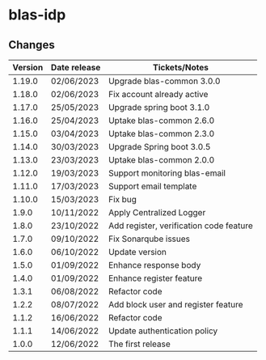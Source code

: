 # blas-idp

## Changes

| Version | Date release | Tickets/Notes                           |
|---------|--------------|-----------------------------------------|
| 1.19.0  | 02/06/2023   | Upgrade blas-common 3.0.0               |
| 1.18.0  | 02/06/2023   | Fix account already active              |
| 1.17.0  | 25/05/2023   | Upgrade spring boot 3.1.0               |
| 1.16.0  | 25/04/2023   | Uptake blas-common 2.6.0                |
| 1.15.0  | 03/04/2023   | Uptake blas-common 2.3.0                |
| 1.14.0  | 30/03/2023   | Upgrade Spring boot 3.0.5               |
| 1.13.0  | 23/03/2023   | Uptake blas-common 2.0.0                |
| 1.12.0  | 19/03/2023   | Support monitoring blas-email           |
| 1.11.0  | 17/03/2023   | Support email template                  |
| 1.10.0  | 15/03/2023   | Fix bug                                 |
| 1.9.0   | 10/11/2022   | Apply Centralized Logger                |
| 1.8.0   | 23/10/2022   | Add register, verification code feature |
| 1.7.0   | 09/10/2022   | Fix Sonarqube issues                    |
| 1.6.0   | 06/10/2022   | Update version                          |
| 1.5.0   | 01/09/2022   | Enhance response body                   |
| 1.4.0   | 01/09/2022   | Enhance register feature                |
| 1.3.1   | 06/08/2022   | Refactor code                           |
| 1.2.2   | 08/07/2022   | Add block user and register feature     |
| 1.1.2   | 16/06/2022   | Refactor code                           |
| 1.1.1   | 14/06/2022   | Update authentication policy            |
| 1.0.0   | 12/06/2022   | The first release                       |
